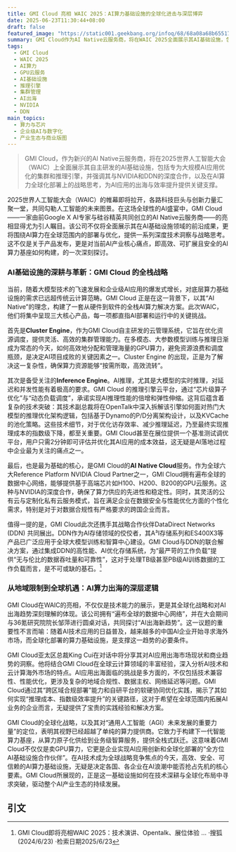 ```yaml
---
title: GMI Cloud 亮相 WAIC 2025：AI算力基础设施的全球化进击与深层博弈
date: 2025-06-23T11:30:44+08:00
draft: false
featured_image: "https://static001.geekbang.org/infoq/68/68a08a68b6551720555aad5c50f77c35.webp"
summary: GMI Cloud作为AI Native云服务商，将在WAIC 2025全面展示其AI基础设施，包括提升效率和性能的Cluster Engine与Inference Engine，以及与NVIDIA和DDN合作的AI Native Cloud服务。此次参展不仅是技术实力秀，更是GMI Cloud在AI算力全球化部署和AI应用出海战略上的深度布局，旨在通过全栈解决方案，加速企业AI落地并赋能通用人工智能的未来发展。
tags: 
  - GMI Cloud
  - WAIC 2025
  - AI算力
  - GPU云服务
  - AI基础设施
  - 推理引擎
  - 集群管理
  - AI出海
  - NVIDIA
  - DDN
main_topics: 
  - 算力与芯片
  - 企业级AI与数字化
  - 产业生态与商业版图
---
```


> GMI Cloud，作为新兴的AI Native云服务商，将在2025世界人工智能大会（WAIC）上全面展示其自主研发的AI基础设施，包括专为大规模AI应用优化的集群和推理引擎，并强调其与NVIDIA和DDN的深度合作，以及在AI算力全球化部署上的战略思考，为AI应用的出海与效率提升提供关键支撑。

2025世界人工智能大会（WAIC）的帷幕即将拉开，各路科技巨头与创新力量汇聚一堂，共同勾勒人工智能的未来图景。在这场全球性的AI盛宴中，GMI Cloud——一家由前Google X AI专家与硅谷精英共同创立的AI Native云服务商——的亮相显得尤为引人瞩目。该公司不仅将全面展示其在AI基础设施领域的前沿成果，更将围绕AI算力在全球范围内的部署与优化，提供一系列深度技术洞察与战略思考。这不仅是关于产品发布，更是对当前AI产业核心痛点，即高效、可扩展且安全的AI算力基座如何构建，的一次深刻探讨。

### AI基础设施的深耕与革新：GMI Cloud 的全栈战略

当前，随着大模型技术的飞速发展和企业级AI应用的爆发式增长，对底层算力基础设施的需求已远超传统云计算范畴。GMI Cloud 正是在这一背景下，以其“AI Native”的理念，构建了一套从硬件到软件的全栈AI算力解决方案。此次WAIC，他们将集中呈现三大核心产品，每一项都直指AI部署和运行中的关键挑战。

首先是**Cluster Engine**，作为GMI Cloud自主研发的云管理系统，它旨在优化资源调度，提供灵活、高效的集群管理能力。在多模态、大参数模型训练与推理日渐成为常态的今天，如何高效地分配和管理海量的GPU算力，避免资源浪费和调度瓶颈，是决定AI项目成败的关键因素之一。Cluster Engine 的出现，正是为了解决这一复杂性，确保算力资源能够“按需所取，高效流转”。

其次是备受关注的**Inference Engine**。AI推理，尤其是大模型的实时推理，对延迟和并发性能有着极高的要求。GMI Cloud 的推理引擎云平台，通过“芯片级算子优化”与“动态负载调度”，承诺实现AI推理性能的倍增和弹性伸缩。这背后蕴含着复杂的技术突破：其技术副总裁将在OpenTalk中深入拆解该引擎如何面对热门大模型的推理优化架构逻辑，包括基于Dynamo的P/D分离架构设计，以及KVCache的池化策略。这些技术细节，对于优化访存效率、减少推理延迟，乃至最终实现推理成本的指数级下降，都至关重要。GMI Cloud甚至在展位提供一个基准测试调优平台，用户只需2分钟即可评估并优化其AI应用的成本效益，这无疑是AI落地过程中企业最为关注的痛点之一。

最后，也是最为基础的核心，是GMI Cloud的**AI Native Cloud**服务。作为全球六大Reference Platform NVIDIA Cloud Partner之一，GMI Cloud拥有遍布全球的数据中心网络，能够提供基于高端芯片如H100、H200、B200的GPU云服务。这种与NVIDIA的深度合作，确保了算力供应的先进性和稳定性。同时，其灵活的公有云与定制化私有云服务模式，旨在满足企业在数据安全与性能优化方面的个性化需求，特别是对于对数据合规性有严格要求的跨国企业而言。

值得一提的是，GMI Cloud此次还携手其战略合作伙伴DataDirect Networks (DDN) 共同展出。DDN作为AI存储领域的佼佼者，其A³I存储系列和ES400X3等产品已广泛应用于全球大模型训练和智算中心建设。GMI Cloud与DDN的联合解决方案，通过集成DDN的高性能、AI优化存储系统，为“最严苛的工作负载”提供“无与伦比的数据吞吐量和可靠性”，这对于处理TB级甚至PB级AI训练数据的工作负载而言，是不可或缺的基石。[^1]

### 从地域限制到全球机遇：AI算力出海的深层逻辑

GMI Cloud在WAIC的亮相，不仅仅是技术能力的展示，更是其全球化战略和对AI出海趋势深刻理解的体现。该公司拥有“遍布全球的数据中心网络”，并在大会期间与36氪研究院院长邹萍进行圆桌对话，共同探讨“AI出海新趋势”。这一议题的重要性不言而喻：随着AI技术应用的日益普及，越来越多的中国AI企业开始寻求海外市场，而全球化部署的算力基础设施，是支撑这一趋势的必要条件。

GMI Cloud亚太区总裁King Cui在对话中将分享其对AI应用出海市场现状和商业趋势的洞察。他将结合GMI Cloud在全球云计算领域的丰富经验，深入分析AI技术和云计算海外市场的特点。AI应用出海面临的挑战是多方面的，不仅包括技术兼容性、性能优化，更涉及复杂的地域合规性、数据主权、网络延迟等问题。GMI Cloud通过其“跨区域合规部署”能力和自研平台的软硬协同优化实践，揭示了其如何实现“推理成本、指数级效率提升”的关键路径，这对于希望在全球范围内拓展AI业务的企业而言，无疑提供了宝贵的实践经验和解决方案。

GMI Cloud的全球化战略，以及其对“通用人工智能（AGI）未来发展的重要力量”的定位，表明其视野已经超越了单纯的算力提供商。它致力于构建下一代智能算力基座，从算力原子化供给到业务级智算服务，提供全栈式跃迁。这意味着GMI Cloud不仅仅是卖GPU算力，它更是企业实现AI应用创新和全球化部署的“全方位AI基础设施合作伙伴”。在AI技术成为全球战略竞争焦点的今天，高效、安全、可信赖的AI算力基础设施，无疑是决定各国、各企业在AI浪潮中能否抢占先机的核心要素。GMI Cloud所展现的，正是这一基础设施如何在技术深耕与全球化布局中寻求突破，驱动整个AI产业生态的持续发展。

## 引文
[^1]: GMI Cloud即将亮相WAIC 2025：技术演讲、Opentalk、展位体验 ... ·搜狐 (2024/6/23) ·检索日期2025/6/23
